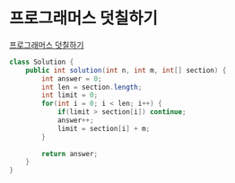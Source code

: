# 프로그래머스 덧칠하기
[프로그래머스 덧칠하기](https://school.programmers.co.kr/learn/courses/30/lessons/161989)
```java
class Solution {
    public int solution(int n, int m, int[] section) {
        int answer = 0;
        int len = section.length;
        int limit = 0;
        for(int i = 0; i < len; i++) {
            if(limit > section[i]) continue;
            answer++;
            limit = section[i] + m;
        } 
        
        return answer;
    }
}
```